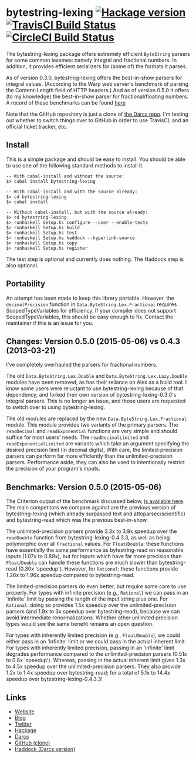 # bytestring-lexing [![Hackage version](https://img.shields.io/hackage/v/bytestring-lexing.svg?style=flat)](https://hackage.haskell.org/package/bytestring-lexing) [![TravisCI Build Status](https://img.shields.io/travis/haskell/bytestring-lexing.svg?style=flat)](https://travis-ci.org/wrengr/bytestring-lexing) [![CircleCI Build Status](https://circleci.com/gh/wrengr/bytestring-lexing.svg?style=shield&circle-token=:circle-token)](https://circleci.com/gh/wrengr/bytestring-lexing)

The bytestring-lexing package offers extremely efficient `ByteString`
parsers for some common lexemes: namely integral and fractional
numbers. In addition, it provides efficient serializers for (some
of) the formats it parses.

As of version 0.3.0, bytestring-lexing offers the best-in-show
parsers for integral values. (According to the Warp web server's
benchmark of parsing the Content-Length field of HTTP headers.) And
as of version 0.5.0 it offers (to my knowledge) the best-in-show
parser for fractional/floating numbers. A record of these benchmarks
can be found
[here](http://code.haskell.org/~wren/bytestring-lexing/bench/html)

Note that the GitHub repository is just a clone of [the Darcs
repo](http://code.haskell.org/~wren/bytestring-lexing/). I'm testing
out whether to switch things over to GitHub in order to use TravisCI,
and an official ticket tracker, etc.


## Install

This is a simple package and should be easy to install. You should
be able to use one of the following standard methods to install it.

    -- With cabal-install and without the source:
    $> cabal install bytestring-lexing
    
    -- With cabal-install and with the source already:
    $> cd bytestring-lexing
    $> cabal install
    
    -- Without cabal-install, but with the source already:
    $> cd bytestring-lexing
    $> runhaskell Setup.hs configure --user --enable-tests
    $> runhaskell Setup.hs build
    $> runhaskell Setup.hs test
    $> runhaskell Setup.hs haddock --hyperlink-source
    $> runhaskell Setup.hs copy
    $> runhaskell Setup.hs register

The test step is optional and currently does nothing. The Haddock
step is also optional.


## Portability

An attempt has been made to keep this library portable. However,
the `decimalPrecision` function in `Data.ByteString.Lex.Fractional`
requires ScopedTypeVariables for efficiency. If your compiler does
not support ScopedTypeVariables, this should be easy enough to fix.
Contact the maintainer if this is an issue for you.


## Changes: Version 0.5.0 (2015-05-06) vs 0.4.3 (2013-03-21)

I've completely overhauled the parsers for fractional numbers.

The old `Data.ByteString.Lex.Double` and `Data.ByteString.Lex.Lazy.Double`
modules have been removed, as has their reliance on Alex as a build
tool. I know some users were reluctant to use bytestring-lexing
because of that dependency, and forked their own version of
bytestring-lexing-0.3.0's integral parsers. This is no longer an
issue, and those users are requested to switch over to using
bytestring-lexing.

The old modules are replaced by the new `Data.ByteString.Lex.Fractional`
module. This module provides two variants of the primary parsers.
The `readDecimal` and `readExponential` functions are very simple
and should suffice for most users' needs. The `readDecimalLimited`
and `readExponentialLimited` are variants which take an argument
specifying the desired precision limit (in decimal digits). With
care, the limited-precision parsers can perform far more efficiently
than the unlimited-precision parsers. Performance aside, they can
also be used to intentionally restrict the precision of your program's
inputs.


## Benchmarks: Version 0.5.0 (2015-05-06)

The Criterion output of the benchmark discussed below, [is available
here](http://code.haskell.org/~wren/bytestring-lexing/bench/html/readExponential-0.5.0_ereshkigal.html).
The main competitors we compare against are the previous version
of bytestring-lexing (which already surpassed text and
attoparsec/scientific) and bytestring-read which was the previous
best-in-show.

The unlimited-precision parsers provide 3.3x to 3.9x speedup over
the `readDouble` function from bytestring-lexing-0.4.3.3, as well
as being polymorphic over all `Fractional` values. For `Float`/`Double`:
these functions have essentially the same performance as bytestring-read
on reasonable inputs (1.07x to 0.89x), but for inputs which have
far more precision than `Float`/`Double` can handle these functions
are much slower than bytestring-read (0.30x 'speedup'). However,
for `Rational`: these functions provide 1.26x to 1.96x speedup
compared to bytestring-read.

The limited-precision parsers do even better, but require some care
to use properly. For types with infinite precision (e.g., `Rational`)
we can pass in an 'infinite' limit by passing the length of the
input string plus one. For `Rational`: doing so provides 1.5x speedup
over the unlimited-precision parsers (and 1.9x to 3x speedup over
bytestring-read), because we can avoid intermediate renormalizations.
Whether other unlimited precision types would see the same benefit
remains an open question.

For types with inherently limited precision (e.g., `Float`/`Double`),
we could either pass in an 'infinite' limit or we could pass in the
actual inherent limit. For types with inherently limited precision,
passing in an 'infinite' limit degrades performance compared to the
unlimited-precision parsers (0.51x to 0.8x 'speedup'). Whereas,
passing in the actual inherent limit gives 1.3x to 4.5x speedup
over the unlimited-precision parsers. They also provide 1.2x to
1.4x speedup over bytestring-read; for a total of 5.1x to 14.4x
speedup over bytestring-lexing-0.4.3.3!


## Links

* [Website](http://cl.indiana.edu/~wren/)
* [Blog](http://winterkoninkje.dreamwidth.org/)
* [Twitter](https://twitter.com/wrengr)
* [Hackage](http://hackage.haskell.org/package/bytestring-lexing)
* [Darcs](http://code.haskell.org/~wren/bytestring-lexing)
* [GitHub (clone)](https://github.com/wrengr/bytestring-lexing)
* [Haddock (Darcs version)
    ](http://code.haskell.org/~wren/bytestring-lexing/dist/doc/html/bytestring-lexing)
